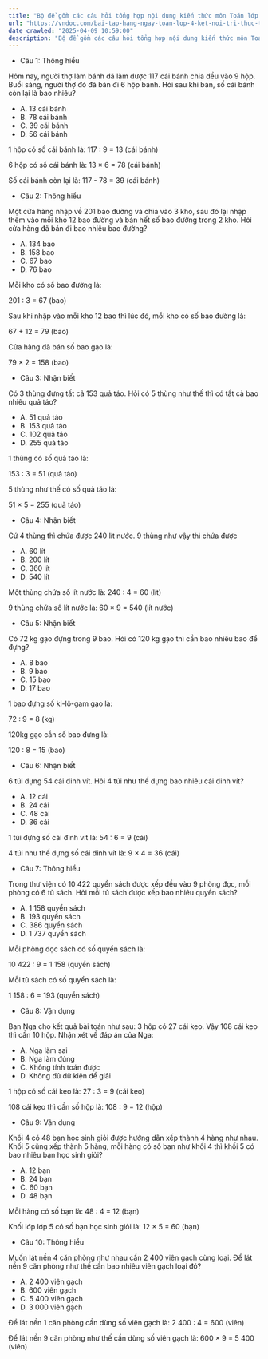 ```yaml
---
title: "Bộ đề gồm các câu hỏi tổng hợp nội dung kiến thức môn Toán lớp 4 đã học ở Tuần 23 trong chương trình Toán lớp 4 Tập 2 Kết nối tri thức, giúp các em ôn tập và luyện giải các dạng bài tập Toán lớp 4. Mời các em cùng luyện tập."
url: "https://vndoc.com/bai-tap-hang-ngay-toan-lop-4-ket-noi-tri-thuc-tuan-23-thu-3-336702"
date_crawled: "2025-04-09 10:59:00"
description: "Bộ đề gồm các câu hỏi tổng hợp nội dung kiến thức môn Toán lớp 4 đã học ở Tuần 23 trong chương trình Toán lớp 4 Tập 2 Kết nối tri thức, giúp các em ôn tập và luyện giải các dạng bài tập Toán lớp 4. Mời các em cùng luyện tập."
---
```


* Câu 1:  Thông hiểu

Hôm nay, người thợ làm bánh đã làm được 117 cái bánh chia đều vào 9 hộp. Buổi sáng, người thợ đó đã bán đi 6 hộp bánh. Hỏi sau khi bán, số cái bánh còn lại là bao nhiêu?

  * A. 13 cái bánh 
  * B. 78 cái bánh 
  * C. 39 cái bánh 
  * D. 56 cái bánh 



1 hộp có số cái bánh là: 117 : 9 = 13 (cái bánh)

6 hộp có số cái bánh là: 13 × 6 = 78 (cái bánh)

Số cái bánh còn lại là: 117 - 78 = 39 (cái bánh)

* Câu 2:  Thông hiểu

Một cửa hàng nhập về 201 bao đường và chia vào 3 kho, sau đó lại nhập thêm vào mỗi kho 12 bao đường và bán hết số bao đường trong 2 kho. Hỏi cửa hàng đã bán đi bao nhiêu bao đường?

  * A. 134 bao 
  * B. 158 bao 
  * C. 67 bao 
  * D. 76 bao 



Mỗi kho có số bao đường là:

201 : 3 = 67 (bao)

Sau khi nhập vào mỗi kho 12 bao thì lúc đó, mỗi kho có số bao đường là:

67 + 12 = 79 (bao)

Cửa hàng đã bán số bao gạo là:

79 × 2 = 158 (bao)

* Câu 3:  Nhận biết

Có 3 thùng đựng tất cả 153 quả táo. Hỏi có 5 thùng như thế thì có tất cả bao nhiêu quả táo?

  * A. 51 quả táo 
  * B. 153 quả táo 
  * C. 102 quả táo 
  * D. 255 quả táo 



1 thùng có số quả táo là:

153 : 3 = 51 (quả táo)

5 thùng như thế có số quả táo là:

51 × 5 = 255 (quả táo)

* Câu 4:  Nhận biết

Cứ 4 thùng thì chứa được 240 lít nước. 9 thùng như vậy thì chứa được

  * A. 60 lít 
  * B. 200 lít 
  * C. 360 lít 
  * D. 540 lít 



Một thùng chứa số lít nước là: 240 : 4 = 60 (lít)

9 thùng chứa số lít nước là: 60 × 9 = 540 (lít nước)

* Câu 5:  Nhận biết

Có 72 kg gạo đựng trong 9 bao. Hỏi có 120 kg gạo thì cần bao nhiêu bao để đựng?

  * A. 8 bao 
  * B. 9 bao 
  * C. 15 bao 
  * D. 17 bao 



1 bao đựng số ki-lô-gam gạo là:

72 : 9 = 8 (kg)

120kg gạo cần số bao đựng là:

120 : 8 = 15 (bao)

* Câu 6:  Nhận biết

6 túi đựng 54 cái đinh vít. Hỏi 4 túi như thế đựng bao nhiêu cái đinh vít?

  * A. 12 cái 
  * B. 24 cái 
  * C. 48 cái 
  * D. 36 cái 



1 túi đựng số cái đinh vít là: 54 : 6 = 9 (cái)

4 túi như thế đựng số cái đinh vít là: 9 × 4 = 36 (cái)

* Câu 7:  Thông hiểu

Trong thư viện có 10 422 quyển sách được xếp đều vào 9 phòng đọc, mỗi phòng có 6 tủ sách. Hỏi mỗi tủ sách được xếp bao nhiêu quyển sách?

  * A. 1 158 quyển sách 
  * B. 193 quyển sách 
  * C. 386 quyển sách 
  * D. 1 737 quyển sách 



Mỗi phòng đọc sách có số quyển sách là:

10 422 : 9 = 1 158 (quyển sách)

Mỗi tủ sách có số quyển sách là:

1 158 : 6 = 193 (quyển sách)

* Câu 8:  Vận dụng

Bạn Nga cho kết quả bài toán như sau: 3 hộp có 27 cái kẹo. Vậy 108 cái kẹo thì cần 10 hộp. Nhận xét về đáp án của Nga:

  * A. Nga làm sai 
  * B. Nga làm đúng 
  * C. Không tính toán được 
  * D. Không đủ dữ kiện để giải 



1 hộp có số cái kẹo là: 27 : 3 = 9 (cái kẹo)

108 cái kẹo thì cần số hộp là: 108 : 9 = 12 (hộp)

* Câu 9:  Vận dụng

Khối 4 có 48 bạn học sinh giỏi được hướng dẫn xếp thành 4 hàng như nhau. Khối 5 cũng xếp thành 5 hàng, mỗi hàng có số bạn như khối 4 thì khối 5 có bao nhiêu bạn học sinh giỏi?

  * A. 12 bạn 
  * B. 24 bạn 
  * C. 60 bạn 
  * D. 48 bạn 



Mỗi hàng có số bạn là: 48 : 4 = 12 (bạn)

Khối lớp lớp 5 có số bạn học sinh giỏi là: 12 × 5 = 60 (bạn)

* Câu 10:  Thông hiểu

Muốn lát nền 4 căn phòng như nhau cần 2 400 viên gạch cùng loại. Để lát nền 9 căn phòng như thế cần bao nhiêu viên gạch loại đó?

  * A. 2 400 viên gạch 
  * B. 600 viên gạch 
  * C. 5 400 viên gạch 
  * D. 3 000 viên gạch 



Để lát nền 1 căn phòng cần dùng số viên gạch là: 2 400 : 4 = 600 (viên)

Để lát nền 9 căn phòng như thế cần dùng số viên gạch là: 600 × 9 = 5 400 (viên)
